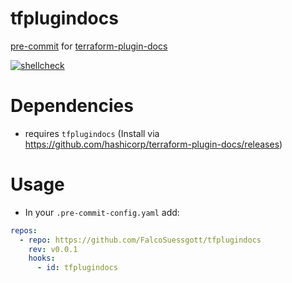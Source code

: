 # tfplugindocs
[pre-commit](https://pre-commit.com) for [terraform-plugin-docs](https://github.com/hashicorp/terraform-plugin-docs)

[![shellcheck](https://github.com/FalcoSuessgott/tfproviderlint/actions/workflows/shellcheck.yml/badge.svg)](https://github.com/FalcoSuessgott/tfproviderlint/actions/workflows/shellcheck.yml)

# Dependencies
* requires `tfplugindocs` (Install via https://github.com/hashicorp/terraform-plugin-docs/releases)

# Usage
* In your `.pre-commit-config.yaml` add:

```yaml
repos:
  - repo: https://github.com/FalcoSuessgott/tfplugindocs
    rev: v0.0.1
    hooks:
      - id: tfplugindocs
```
